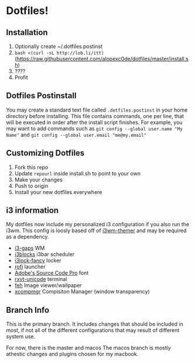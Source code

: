 # Dotfiles!

## Installation

1. Optionally create ~/.dotfiles.postinst
2. `bash <(curl -sL http://lob.li/itt)` (https://raw.githubusercontent.com/alopexc0de/dotfiles/master/install.sh)
3. ????
4. Profit

## Dotfiles Postinstall
You may create a standard text file called `.dotfiles.postinst` in your home directory before installing.
This file contains commands, one per line, that will be executed in order after the install script finishes.
For example, you may want to add commands such as `git config --global user.name "My Name"` and `git config --global user.email "me@my.email"`

## Customizing Dotfiles
1. Fork this repo
2. Update `repourl` inside install.sh to point to your own
3. Make your changes
4. Push to origin
5. Install your new dotfiles everywhere

## i3 information
My dotfiles now include my personalized i3 configuration if you also run the i3wm.
This config is loosly based off of [i3wm-themer](https://github.com/unix121/i3wm-themer) and may be required as a dependency.

* [i3-gaps](https://github.com/Airblader/i3) WM
* [i3blocks](https://github.com/vivien/i3blocks) i3bar scheduler
* [i3lock-fancy](https://github.com/meskarune/i3lock-fancy) locker
* [rofi](https://github.com/DaveDavenport/rofi) launcher
* [Adobe's Source Code Pro](https://github.com/adobe-fonts/source-code-pro) font
* [rxvt-unicode](https://wiki.archlinux.org/index.php/Rxvt-unicode) terminal
* [feh](https://feh.finalrewind.org/) Image viewer/wallpaper
* [xcompmgr](https://wiki.archlinux.org/index.php/Xcompmgr) Compisiton Manager (window transparency)

## Branch Info

This is the primary branch.
It includes changes that should be included in most, if not
all of the different configurations that may result of different 
system use. 

For now, there is the master and macos
The macos branch is mostly athestic changes and plugins chosen
for my macbook. 

